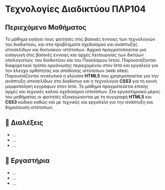 # Τεχνολογίες Διαδικτύου ΠΛΡ104

## Περιεχόμενο Μαθήματος

Το μάθημα εισάγει τους φοιτητές στις βασικές έννοιες των τεχνολογιών του διαδικτύου, και στα προβλήματα σχεδιασμού και ανάπτυξης ιστοσελίδων και δικτυακών ιστότοπων. Αρχικά πραγματοποιείται μια εισαγωγή στις βασικές έννοιες και αρχές λειτουργίας των δικτύων υπολογιστών, του διαδικτύου και του Παγκόσμιου Ιστού. Παρουσιάζονται διαφορετικοί τρόποι οργάνωσης περιεχομένου στον Ιστό και εργαλεία για τον έλεγχο ορθότητας και απόδοσης ιστοτόπων (web sites). Παρουσιάζονται αναλυτικά η γλώσσα **HTML5** που χρησιμοποιείται για την ανάπτυξη ιστοσελίδων στο διαδίκτυο και η τεχνολογία **CSS3** για τη κοινή μορφοποίηση εγγράφων στον Ιστό. Το μάθημα πραγματεύεται επίσης αρχές και τεχνικές καλού σχεδιασμού ιστοτόπων. Στο εργαστηριακό μέρος του μαθήματος οι φοιτητές εξοικειώνονται με τη συγγραφή **HTML5** και **CSS3** κώδικα καθώς και με τεχνικές και εργαλεία για την ανάπτυξη και δημοσίευση ιστότοπων.

## 📁 Διαλέξεις

- ...
- ...
- ...

## 📁 Εργαστήρια

- ...
- ...
- ...
